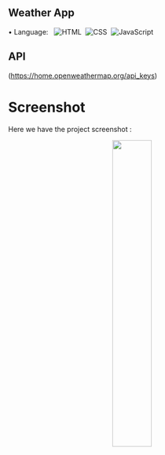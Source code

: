 ## Weather App
 •	Language: &nbsp;
![HTML](https://img.shields.io/badge/-HTML-FA8000?style=for-the-badge&logo=html5&logoColor=white)&nbsp;
![CSS](https://img.shields.io/badge/-CSS-097AFA?style=for-the-badge&logo=css3&logoColor=white")&nbsp;
![JavaScript](https://img.shields.io/badge/-JavaScript-F7DF1E?style=for-the-badge&logo=javascript&logoColor=white)&nbsp;
## API 
(https://home.openweathermap.org/api_keys)

# Screenshot
Here we have the project screenshot :
<p align="center"><img src="https://github.com/nglenguyenn/Mini-Project/assets/82690801/d83008c0-bed4-4d24-ab5e-05f669310c8b" width=40% height=40%></p>


